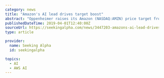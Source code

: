 ```yaml
---
category: news
title: "Amazon's AI lead drives target boost"
abstract: "Oppenheimer raises its Amazon (NASDAQ:AMZN) price target from $1,975 to $2,085 citing a model revision to include AI's impact on cloud adoption. The firm sees AWS as \"well positioned as AI leads productivity improvements, forcing faster enterprise cloud ..."
publishedDateTime: 2019-04-01T12:40:00Z
sourceUrl: https://seekingalpha.com/news/3447203-amazons-ai-lead-drives-target-boost
type: article

provider:
  name: Seeking Alpha
  id: seekingalpha

topics:
  - AI
  - AWS AI
---
```

